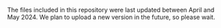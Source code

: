 The files included in this repository were last updated between April and May 2024. We plan to upload a new version in the future, so please wait.
